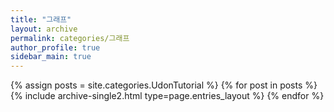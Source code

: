 ```yaml
---
title: "그래프"
layout: archive
permalink: categories/그래프
author_profile: true
sidebar_main: true
---
```


{% assign posts = site.categories.UdonTutorial %}
{% for post in posts %} {% include archive-single2.html type=page.entries_layout %} {% endfor %}
